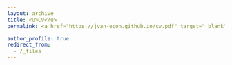 ```yaml
---
layout: archive
title: <u>CV</u>
permalink: <a href="https://jvan-econ.github.io/cv.pdf" target="_blank">PDF.</a>

author_profile: true
redirect_from:
  - /_files
---
```

